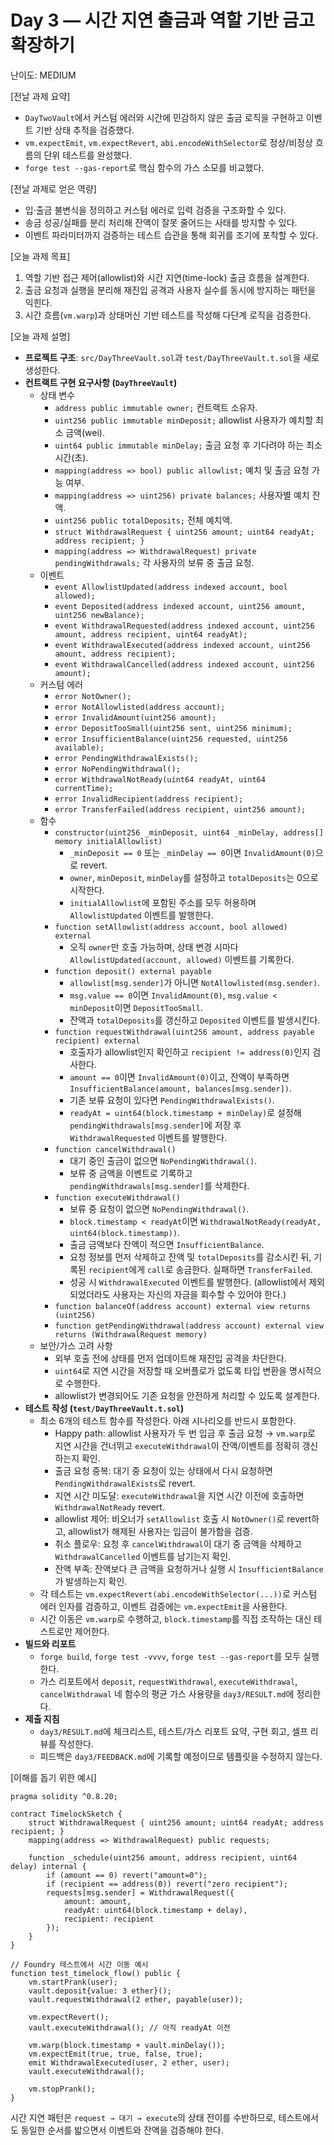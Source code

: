 # Day 3 — 시간 지연 출금과 역할 기반 금고 확장하기

난이도: MEDIUM

[전날 과제 요약]  
- `DayTwoVault`에서 커스텀 에러와 시간에 민감하지 않은 출금 로직을 구현하고 이벤트 기반 상태 추적을 검증했다.  
- `vm.expectEmit`, `vm.expectRevert`, `abi.encodeWithSelector`로 정상/비정상 흐름의 단위 테스트를 완성했다.  
- `forge test --gas-report`로 핵심 함수의 가스 소모를 비교했다.  

[전날 과제로 얻은 역량]  
- 입·출금 불변식을 정의하고 커스텀 에러로 입력 검증을 구조화할 수 있다.  
- 송금 성공/실패를 분리 처리해 잔액이 잘못 줄어드는 사태를 방지할 수 있다.  
- 이벤트 파라미터까지 검증하는 테스트 습관을 통해 회귀를 조기에 포착할 수 있다.  

[오늘 과제 목표]  
1. 역할 기반 접근 제어(allowlist)와 시간 지연(time-lock) 출금 흐름을 설계한다.  
2. 출금 요청과 실행을 분리해 재진입 공격과 사용자 실수를 동시에 방지하는 패턴을 익힌다.  
3. 시간 흐름(`vm.warp`)과 상태머신 기반 테스트를 작성해 다단계 로직을 검증한다.  

[오늘 과제 설명]  
- **프로젝트 구조**: `src/DayThreeVault.sol`과 `test/DayThreeVault.t.sol`을 새로 생성한다.   
- **컨트랙트 구현 요구사항 (`DayThreeVault`)**  
  - 상태 변수  
    - `address public immutable owner;` 컨트랙트 소유자.  
    - `uint256 public immutable minDeposit;` allowlist 사용자가 예치할 최소 금액(wei).  
    - `uint64 public immutable minDelay;` 출금 요청 후 기다려야 하는 최소 시간(초).  
    - `mapping(address => bool) public allowlist;` 예치 및 출금 요청 가능 여부.  
    - `mapping(address => uint256) private balances;` 사용자별 예치 잔액.  
    - `uint256 public totalDeposits;` 전체 예치액.  
    - `struct WithdrawalRequest { uint256 amount; uint64 readyAt; address recipient; }`  
    - `mapping(address => WithdrawalRequest) private pendingWithdrawals;` 각 사용자의 보류 중 출금 요청.  
  - 이벤트  
    - `event AllowlistUpdated(address indexed account, bool allowed);`  
    - `event Deposited(address indexed account, uint256 amount, uint256 newBalance);`  
    - `event WithdrawalRequested(address indexed account, uint256 amount, address recipient, uint64 readyAt);`  
    - `event WithdrawalExecuted(address indexed account, uint256 amount, address recipient);`  
    - `event WithdrawalCancelled(address indexed account, uint256 amount);`  
  - 커스텀 에러  
    - `error NotOwner();`  
    - `error NotAllowlisted(address account);`  
    - `error InvalidAmount(uint256 amount);`  
    - `error DepositTooSmall(uint256 sent, uint256 minimum);`  
    - `error InsufficientBalance(uint256 requested, uint256 available);`  
    - `error PendingWithdrawalExists();`  
    - `error NoPendingWithdrawal();`  
    - `error WithdrawalNotReady(uint64 readyAt, uint64 currentTime);`  
    - `error InvalidRecipient(address recipient);`  
    - `error TransferFailed(address recipient, uint256 amount);`  
  - 함수  
    - `constructor(uint256 _minDeposit, uint64 _minDelay, address[] memory initialAllowlist)`  
      - `_minDeposit == 0` 또는 `_minDelay == 0`이면 `InvalidAmount(0)`으로 revert.  
      - `owner`, `minDeposit`, `minDelay`를 설정하고 `totalDeposits`는 0으로 시작한다.  
      - `initialAllowlist`에 포함된 주소를 모두 허용하며 `AllowlistUpdated` 이벤트를 발행한다.  
    - `function setAllowlist(address account, bool allowed) external`  
      - 오직 `owner`만 호출 가능하며, 상태 변경 시마다 `AllowlistUpdated(account, allowed)` 이벤트를 기록한다.  
    - `function deposit() external payable`  
      - `allowlist[msg.sender]`가 아니면 `NotAllowlisted(msg.sender)`.  
      - `msg.value == 0`이면 `InvalidAmount(0)`, `msg.value < minDeposit`이면 `DepositTooSmall`.  
      - 잔액과 `totalDeposits`를 갱신하고 `Deposited` 이벤트를 발생시킨다.  
    - `function requestWithdrawal(uint256 amount, address payable recipient) external`  
      - 호출자가 allowlist인지 확인하고 `recipient != address(0)`인지 검사한다.  
      - `amount == 0`이면 `InvalidAmount(0)`이고, 잔액이 부족하면 `InsufficientBalance(amount, balances[msg.sender])`.  
      - 기존 보류 요청이 있다면 `PendingWithdrawalExists()`.  
      - `readyAt = uint64(block.timestamp + minDelay)`로 설정해 `pendingWithdrawals[msg.sender]`에 저장 후 `WithdrawalRequested` 이벤트를 발행한다.  
    - `function cancelWithdrawal()`  
      - 대기 중인 출금이 없으면 `NoPendingWithdrawal()`.  
      - 보류 중 금액을 이벤트로 기록하고 `pendingWithdrawals[msg.sender]`를 삭제한다.  
    - `function executeWithdrawal()`  
      - 보류 중 요청이 없으면 `NoPendingWithdrawal()`.  
      - `block.timestamp < readyAt`이면 `WithdrawalNotReady(readyAt, uint64(block.timestamp))`.  
      - 출금 금액보다 잔액이 적으면 `InsufficientBalance`.  
      - 요청 정보를 먼저 삭제하고 잔액 및 `totalDeposits`를 감소시킨 뒤, 기록된 `recipient`에게 `call`로 송금한다. 실패하면 `TransferFailed`.  
      - 성공 시 `WithdrawalExecuted` 이벤트를 발행한다. (allowlist에서 제외되었더라도 사용자는 자신의 자금을 회수할 수 있어야 한다.)  
    - `function balanceOf(address account) external view returns (uint256)`  
    - `function getPendingWithdrawal(address account) external view returns (WithdrawalRequest memory)`  
  - 보안/가스 고려 사항  
    - 외부 호출 전에 상태를 먼저 업데이트해 재진입 공격을 차단한다.  
    - `uint64`로 지연 시간을 저장할 때 오버플로가 없도록 타입 변환을 명시적으로 수행한다.  
    - allowlist가 변경되어도 기존 요청을 안전하게 처리할 수 있도록 설계한다.  
- **테스트 작성 (`test/DayThreeVault.t.sol`)**  
  - 최소 6개의 테스트 함수를 작성한다. 아래 시나리오를 반드시 포함한다.  
    - Happy path: allowlist 사용자가 두 번 입금 후 출금 요청 → `vm.warp`로 지연 시간을 건너뛰고 `executeWithdrawal`이 잔액/이벤트를 정확히 갱신하는지 확인.  
    - 출금 요청 중복: 대기 중 요청이 있는 상태에서 다시 요청하면 `PendingWithdrawalExists`로 revert.  
    - 지연 시간 미도달: `executeWithdrawal`을 지연 시간 이전에 호출하면 `WithdrawalNotReady` revert.  
    - allowlist 제어: 비오너가 `setAllowlist` 호출 시 `NotOwner()`로 revert하고, allowlist가 해제된 사용자는 입금이 불가함을 검증.  
    - 취소 플로우: 요청 후 `cancelWithdrawal`이 대기 중 금액을 삭제하고 `WithdrawalCancelled` 이벤트를 남기는지 확인.  
    - 잔액 부족: 잔액보다 큰 금액을 요청하거나 실행 시 `InsufficientBalance`가 발생하는지 확인.  
  - 각 테스트는 `vm.expectRevert(abi.encodeWithSelector(...))`로 커스텀 에러 인자를 검증하고, 이벤트 검증에는 `vm.expectEmit`을 사용한다.  
  - 시간 이동은 `vm.warp`로 수행하고, `block.timestamp`를 직접 조작하는 대신 테스트로만 제어한다.  
- **빌드와 리포트**  
  - `forge build`, `forge test -vvvv`, `forge test --gas-report`를 모두 실행한다.  
  - 가스 리포트에서 `deposit`, `requestWithdrawal`, `executeWithdrawal`, `cancelWithdrawal` 네 함수의 평균 가스 사용량을 `day3/RESULT.md`에 정리한다.  
- **제출 지침**  
  - `day3/RESULT.md`에 체크리스트, 테스트/가스 리포트 요약, 구현 회고, 셀프 리뷰를 작성한다.  
  - 피드백은 `day3/FEEDBACK.md`에 기록할 예정이므로 템플릿을 수정하지 않는다.  

[이해를 돕기 위한 예시]  
```solidity
pragma solidity ^0.8.20;

contract TimelockSketch {
    struct WithdrawalRequest { uint256 amount; uint64 readyAt; address recipient; }
    mapping(address => WithdrawalRequest) public requests;

    function _schedule(uint256 amount, address recipient, uint64 delay) internal {
        if (amount == 0) revert("amount=0");
        if (recipient == address(0)) revert("zero recipient");
        requests[msg.sender] = WithdrawalRequest({
            amount: amount,
            readyAt: uint64(block.timestamp + delay),
            recipient: recipient
        });
    }
}
```

```solidity
// Foundry 테스트에서 시간 이동 예시
function test_timelock_flow() public {
    vm.startPrank(user);
    vault.deposit{value: 3 ether}();
    vault.requestWithdrawal(2 ether, payable(user));

    vm.expectRevert();
    vault.executeWithdrawal(); // 아직 readyAt 이전

    vm.warp(block.timestamp + vault.minDelay());
    vm.expectEmit(true, true, false, true);
    emit WithdrawalExecuted(user, 2 ether, user);
    vault.executeWithdrawal();

    vm.stopPrank();
}
```
시간 지연 패턴은 `request → 대기 → execute`의 상태 전이를 수반하므로, 테스트에서도 동일한 순서를 밟으면서 이벤트와 잔액을 검증해야 한다.
